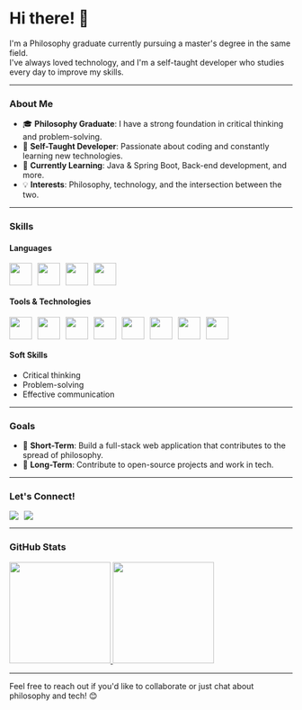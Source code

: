 # Hi there! 👋

I'm a Philosophy graduate currently pursuing a master's degree in the same field.  
I've always loved technology, and I'm a self-taught developer who studies every day to improve my skills.  

---

### About Me
- 🎓 **Philosophy Graduate**: I have a strong foundation in critical thinking and problem-solving.  
- 🚀 **Self-Taught Developer**: Passionate about coding and constantly learning new technologies.  
- 🌱 **Currently Learning**: Java & Spring Boot, Back-end development, and more.  
- 💡 **Interests**: Philosophy, technology, and the intersection between the two.  

---

### Skills
#### Languages
<div style="display: flex; gap: 10px;">
  <img loading="lazy" src="https://cdn.jsdelivr.net/gh/devicons/devicon@latest/icons/html5/html5-plain-wordmark.svg" width="40px"/>         
  <img loading="lazy" src="https://cdn.jsdelivr.net/gh/devicons/devicon@latest/icons/css3/css3-plain-wordmark.svg" width="40px"/>
  <img loading="lazy" src="https://cdn.jsdelivr.net/gh/devicons/devicon@latest/icons/javascript/javascript-plain.svg" width="40px"/>
  <img loading="lazy" src="https://cdn.jsdelivr.net/gh/devicons/devicon@latest/icons/typescript/typescript-original.svg" width="40px"/>
</div>

#### Tools & Technologies
<div style="display: flex; gap: 10px;">
  <img loading="lazy" src="https://cdn.jsdelivr.net/gh/devicons/devicon@latest/icons/linux/linux-original.svg" width="40px"/>
  <img loading="lazy" src="https://cdn.jsdelivr.net/gh/devicons/devicon@latest/icons/nodejs/nodejs-original-wordmark.svg" width="40px" />
  <img loading="lazy" src="https://cdn.jsdelivr.net/gh/devicons/devicon@latest/icons/git/git-original.svg" width="40px"/>
  <img loading="lazy" src="https://cdn.jsdelivr.net/gh/devicons/devicon@latest/icons/github/github-original.svg" width="40px"/>
  <img loading="lazy" src="https://cdn.jsdelivr.net/gh/devicons/devicon@latest/icons/jest/jest-plain.svg" width="40px"/>
  <img loading="lazy" src="https://cdn.jsdelivr.net/gh/devicons/devicon@latest/icons/vscode/vscode-original.svg" width="40px"/>
  <img loading="lazy" src="https://cdn.jsdelivr.net/gh/devicons/devicon@latest/icons/webpack/webpack-original.svg" width="40px"/>
  <img loading="lazy" src="https://cdn.jsdelivr.net/gh/devicons/devicon@latest/icons/npm/npm-original-wordmark.svg" width="40px"/>

</div>

#### Soft Skills
- Critical thinking
- Problem-solving
- Effective communication

---

### Goals
- 🔭 **Short-Term**: Build a full-stack web application that contributes to the spread of philosophy.  
- 🌟 **Long-Term**: Contribute to open-source projects and work in tech.  

---

### Let's Connect!
<div style="display: flex; gap: 10px;">
  <a href="mailto:luisoctavius.sc@gmail.com" target="_blank">
    <img loading="lazy" src="https://img.shields.io/badge/Gmail-D14836?style=for-the-badge&logo=gmail&logoColor=white" target="_blank">
  </a>
  <a href="https://www.linkedin.com/in/luis-octavio" target="_blank">
    <img loading="lazy" src="https://img.shields.io/badge/-LinkedIn-%230077B5?style=for-the-badge&logo=linkedin&logoColor=white" target="_blank">
  </a>   
</div>

---

### GitHub Stats
<p align="center" style="display: flex; gap: 10px;">
  <a href="https://github.com/Big-Plato">
    <img height="180em" src="https://github-readme-stats-eight-theta.vercel.app/api?username=Big-Plato&show_icons=true&theme=vision-friendly-dark&include_all_commits=true&count_private=true"/>
    <img height="180em" src="https://github-readme-stats-eight-theta.vercel.app/api/top-langs/?username=Big-Plato&layout=compact&langs_count=8&theme=vision-friendly-dark"/>
  </a>
</p>

---

Feel free to reach out if you'd like to collaborate or just chat about philosophy and tech! 😊

